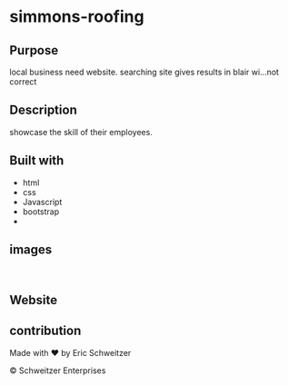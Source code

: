 # simmons-roofing

## Purpose

local business need website. searching site gives results in blair wi...not correct

## Description
showcase the skill of their employees. 




## Built with
* html
* css
* Javascript
* bootstrap
*

## images
![]()
![]()
![]()
![]()
![]()

## Website

## contribution
Made with ❤️ by Eric Schweitzer 

&copy; Schweitzer Enterprises